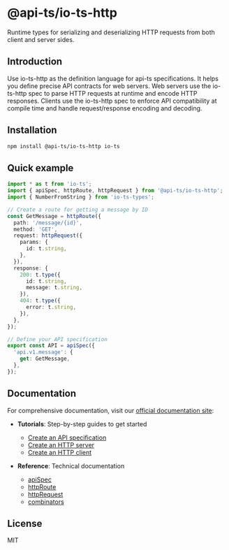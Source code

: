 # @api-ts/io-ts-http

Runtime types for serializing and deserializing HTTP requests from both client and
server sides.

## Introduction

Use io-ts-http as the definition language for api-ts specifications. It helps you define
precise API contracts for web servers. Web servers use the io-ts-http spec to parse HTTP
requests at runtime and encode HTTP responses. Clients use the io-ts-http spec to
enforce API compatibility at compile time and handle request/response encoding and
decoding.

## Installation

```bash
npm install @api-ts/io-ts-http io-ts
```

## Quick example

```typescript
import * as t from 'io-ts';
import { apiSpec, httpRoute, httpRequest } from '@api-ts/io-ts-http';
import { NumberFromString } from 'io-ts-types';

// Create a route for getting a message by ID
const GetMessage = httpRoute({
  path: '/message/{id}',
  method: 'GET',
  request: httpRequest({
    params: {
      id: t.string,
    },
  }),
  response: {
    200: t.type({
      id: t.string,
      message: t.string,
    }),
    404: t.type({
      error: t.string,
    }),
  },
});

// Define your API specification
export const API = apiSpec({
  'api.v1.message': {
    get: GetMessage,
  },
});
```

## Documentation

For comprehensive documentation, visit our
[official documentation site](https://bitgo.github.io/api-ts/docs/reference/io-ts-http):

- **Tutorials**: Step-by-step guides to get started

  - [Create an API specification](https://bitgo.github.io/api-ts/docs/tutorial-basics/create-an-api-spec)
  - [Create an HTTP server](https://bitgo.github.io/api-ts/docs/tutorial-basics/create-an-http-server)
  - [Create an HTTP client](https://bitgo.github.io/api-ts/docs/tutorial-basics/create-an-http-client)

- **Reference**: Technical documentation
  - [apiSpec](https://bitgo.github.io/api-ts/docs/reference/io-ts-http/api-spec)
  - [httpRoute](https://bitgo.github.io/api-ts/docs/reference/io-ts-http/http-route)
  - [httpRequest](https://bitgo.github.io/api-ts/docs/reference/io-ts-http/http-request)
  - [combinators](https://bitgo.github.io/api-ts/docs/reference/io-ts-http/combinators)

## License

MIT
